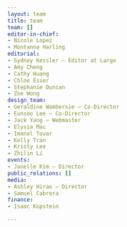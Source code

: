 ```yaml
---
layout: team
title: team
team: []
editor-in-chief:
- Nicole Lopez
- Montanna Harling
editorial:
- Sydney Kessler — Editor at Large
- Amy Cheng
- Cathy Huang
- Chloe Esser
- Stephanie Duncan
- Zoe Wong
design_team:
- Geraldine Wambersie — Co-Director
- Eunsoo Lee — Co-Director
- Jack Yang — Webmaster
- Elysia Mac
- Imanol Tovar
- Kelly Tran
- Kristy Lee
- Zhilin Li
events:
- Janelle Kim — Director
public_relations: []
media:
- Ashley Hirao — Director
- Samuel Cabrera
finance:
- Isaac Kopstein

---
```

